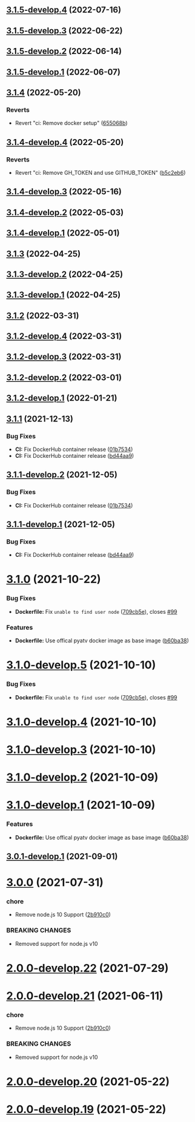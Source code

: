 ## [3.1.5-develop.4](https://github.com/sebbo2002/pyatv-mqtt-bridge/compare/v3.1.5-develop.3...v3.1.5-develop.4) (2022-07-16)

## [3.1.5-develop.3](https://github.com/sebbo2002/pyatv-mqtt-bridge/compare/v3.1.5-develop.2...v3.1.5-develop.3) (2022-06-22)

## [3.1.5-develop.2](https://github.com/sebbo2002/pyatv-mqtt-bridge/compare/v3.1.5-develop.1...v3.1.5-develop.2) (2022-06-14)

## [3.1.5-develop.1](https://github.com/sebbo2002/pyatv-mqtt-bridge/compare/v3.1.4...v3.1.5-develop.1) (2022-06-07)

## [3.1.4](https://github.com/sebbo2002/pyatv-mqtt-bridge/compare/v3.1.3...v3.1.4) (2022-05-20)


### Reverts

* Revert "ci: Remove docker setup" ([655068b](https://github.com/sebbo2002/pyatv-mqtt-bridge/commit/655068b3b9c6139181ae87421db5f8144fae3e18))

## [3.1.4-develop.4](https://github.com/sebbo2002/pyatv-mqtt-bridge/compare/v3.1.4-develop.3...v3.1.4-develop.4) (2022-05-20)


### Reverts

* Revert "ci: Remove GH_TOKEN and use GITHUB_TOKEN" ([b5c2eb6](https://github.com/sebbo2002/pyatv-mqtt-bridge/commit/b5c2eb66170b38bda1e49ad5bb5cf02bd13eb8e4))

## [3.1.4-develop.3](https://github.com/sebbo2002/pyatv-mqtt-bridge/compare/v3.1.4-develop.2...v3.1.4-develop.3) (2022-05-16)

## [3.1.4-develop.2](https://github.com/sebbo2002/pyatv-mqtt-bridge/compare/v3.1.4-develop.1...v3.1.4-develop.2) (2022-05-03)

## [3.1.4-develop.1](https://github.com/sebbo2002/pyatv-mqtt-bridge/compare/v3.1.3...v3.1.4-develop.1) (2022-05-01)

## [3.1.3](https://github.com/sebbo2002/pyatv-mqtt-bridge/compare/v3.1.2...v3.1.3) (2022-04-25)

## [3.1.3-develop.2](https://github.com/sebbo2002/pyatv-mqtt-bridge/compare/v3.1.3-develop.1...v3.1.3-develop.2) (2022-04-25)

## [3.1.3-develop.1](https://github.com/sebbo2002/pyatv-mqtt-bridge/compare/v3.1.2...v3.1.3-develop.1) (2022-04-25)

## [3.1.2](https://github.com/sebbo2002/pyatv-mqtt-bridge/compare/v3.1.1...v3.1.2) (2022-03-31)

## [3.1.2-develop.4](https://github.com/sebbo2002/pyatv-mqtt-bridge/compare/v3.1.2-develop.3...v3.1.2-develop.4) (2022-03-31)

## [3.1.2-develop.3](https://github.com/sebbo2002/pyatv-mqtt-bridge/compare/v3.1.2-develop.2...v3.1.2-develop.3) (2022-03-31)

## [3.1.2-develop.2](https://github.com/sebbo2002/pyatv-mqtt-bridge/compare/v3.1.2-develop.1...v3.1.2-develop.2) (2022-03-01)

## [3.1.2-develop.1](https://github.com/sebbo2002/pyatv-mqtt-bridge/compare/v3.1.1...v3.1.2-develop.1) (2022-01-21)

## [3.1.1](https://github.com/sebbo2002/pyatv-mqtt-bridge/compare/v3.1.0...v3.1.1) (2021-12-13)


### Bug Fixes

* **CI:** Fix DockerHub container release ([01b7534](https://github.com/sebbo2002/pyatv-mqtt-bridge/commit/01b753406d1f1ef24a949c7d7b946d99b779d013))
* **CI:** Fix DockerHub container release ([bd44aa9](https://github.com/sebbo2002/pyatv-mqtt-bridge/commit/bd44aa9e3a7c7ae0c842a6c281030183f87362af))

## [3.1.1-develop.2](https://github.com/sebbo2002/pyatv-mqtt-bridge/compare/v3.1.1-develop.1...v3.1.1-develop.2) (2021-12-05)


### Bug Fixes

* **CI:** Fix DockerHub container release ([01b7534](https://github.com/sebbo2002/pyatv-mqtt-bridge/commit/01b753406d1f1ef24a949c7d7b946d99b779d013))

## [3.1.1-develop.1](https://github.com/sebbo2002/pyatv-mqtt-bridge/compare/v3.1.0...v3.1.1-develop.1) (2021-12-05)


### Bug Fixes

* **CI:** Fix DockerHub container release ([bd44aa9](https://github.com/sebbo2002/pyatv-mqtt-bridge/commit/bd44aa9e3a7c7ae0c842a6c281030183f87362af))

# [3.1.0](https://github.com/sebbo2002/pyatv-mqtt-bridge/compare/v3.0.0...v3.1.0) (2021-10-22)


### Bug Fixes

* **Dockerfile:** Fix `unable to find user node` ([709cb5e](https://github.com/sebbo2002/pyatv-mqtt-bridge/commit/709cb5eb17630f973344b95de1763bd3ffec6109)), closes [#99](https://github.com/sebbo2002/pyatv-mqtt-bridge/issues/99)


### Features

* **Dockerfile:** Use offical pyatv docker image as base image ([b60ba38](https://github.com/sebbo2002/pyatv-mqtt-bridge/commit/b60ba38c7aef3724fea4a4d6ac759352d1fb28b7))

# [3.1.0-develop.5](https://github.com/sebbo2002/pyatv-mqtt-bridge/compare/v3.1.0-develop.4...v3.1.0-develop.5) (2021-10-10)


### Bug Fixes

* **Dockerfile:** Fix `unable to find user node` ([709cb5e](https://github.com/sebbo2002/pyatv-mqtt-bridge/commit/709cb5eb17630f973344b95de1763bd3ffec6109)), closes [#99](https://github.com/sebbo2002/pyatv-mqtt-bridge/issues/99)

# [3.1.0-develop.4](https://github.com/sebbo2002/pyatv-mqtt-bridge/compare/v3.1.0-develop.3...v3.1.0-develop.4) (2021-10-10)

# [3.1.0-develop.3](https://github.com/sebbo2002/pyatv-mqtt-bridge/compare/v3.1.0-develop.2...v3.1.0-develop.3) (2021-10-10)

# [3.1.0-develop.2](https://github.com/sebbo2002/pyatv-mqtt-bridge/compare/v3.1.0-develop.1...v3.1.0-develop.2) (2021-10-09)

# [3.1.0-develop.1](https://github.com/sebbo2002/pyatv-mqtt-bridge/compare/v3.0.1-develop.1...v3.1.0-develop.1) (2021-10-09)


### Features

* **Dockerfile:** Use offical pyatv docker image as base image ([b60ba38](https://github.com/sebbo2002/pyatv-mqtt-bridge/commit/b60ba38c7aef3724fea4a4d6ac759352d1fb28b7))

## [3.0.1-develop.1](https://github.com/sebbo2002/pyatv-mqtt-bridge/compare/v3.0.0...v3.0.1-develop.1) (2021-09-01)

# [3.0.0](https://github.com/sebbo2002/pyatv-mqtt-bridge/compare/v2.2.0...v3.0.0) (2021-07-31)


### chore

* Remove node.js 10 Support ([2b910c0](https://github.com/sebbo2002/pyatv-mqtt-bridge/commit/2b910c09bc8a41085fc4472159494d8738d5521e))


### BREAKING CHANGES

* Removed support for node.js v10

# [2.0.0-develop.22](https://github.com/sebbo2002/pyatv-mqtt-bridge/compare/v2.0.0-develop.21...v2.0.0-develop.22) (2021-07-29)

# [2.0.0-develop.21](https://github.com/sebbo2002/pyatv-mqtt-bridge/compare/v2.0.0-develop.20...v2.0.0-develop.21) (2021-06-11)


### chore

* Remove node.js 10 Support ([2b910c0](https://github.com/sebbo2002/pyatv-mqtt-bridge/commit/2b910c09bc8a41085fc4472159494d8738d5521e))


### BREAKING CHANGES

* Removed support for node.js v10

# [2.0.0-develop.20](https://github.com/sebbo2002/pyatv-mqtt-bridge/compare/v2.0.0-develop.19...v2.0.0-develop.20) (2021-05-22)

# [2.0.0-develop.19](https://github.com/sebbo2002/pyatv-mqtt-bridge/compare/v2.0.0-develop.18...v2.0.0-develop.19) (2021-05-22)
